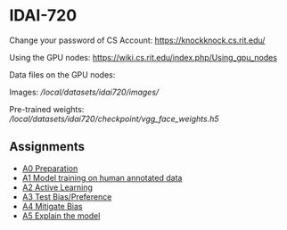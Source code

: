 # IDAI-720

Change your password of CS Account:
https://knockknock.cs.rit.edu/

Using the GPU nodes:
https://wiki.cs.rit.edu/index.php/Using_gpu_nodes

Data files on the GPU nodes:

Images: _/local/datasets/idai720/images/_

Pre-trained weights: _/local/datasets/idai720/checkpoint/vgg_face_weights.h5_

## Assignments
- [A0 Preparation](A0.md)
- [A1 Model training on human annotated data](A1.md)
- [A2 Active Learning](A2.md)
- [A3 Test Bias/Preference](A3.md)
- [A4 Mitigate Bias](A4.md)
- [A5 Explain the model](A5.md)
